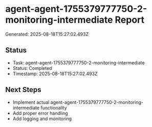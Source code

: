 # agent-agent-1755379777750-2-monitoring-intermediate Report

Generated: 2025-08-18T15:27:02.493Z

## Status
- Task: agent-agent-1755379777750-2-monitoring-intermediate
- Status: Completed
- Timestamp: 2025-08-18T15:27:02.493Z

## Next Steps
- Implement actual agent-agent-1755379777750-2-monitoring-intermediate functionality
- Add proper error handling
- Add logging and monitoring
